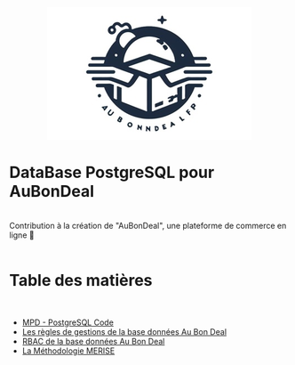   <p align="center"><img src="pics/AubonDeal.jpg"/></p>

# DataBase PostgreSQL pour AuBonDeal
<br>
Contribution à la création de "AuBonDeal", une plateforme de commerce en ligne 🚀
<br><br>

# Table des matières

<br>

<ul>
    <li><a href="/Documents/MdpPostgreSQL.md">MPD - PostgreSQL Code</a></li>
    <li><a href="/Documents/RegleGestion.md">Les règles de gestions de la base données Au Bon Deal</a></li>
    <li><a href="/Documents/RBAC.md">RBAC  de la base données Au Bon Deal</a></li>
    <li><a href="/Documents/Merise.md">La Méthodologie MERISE</a></li>
</ul>

<br>